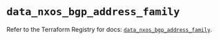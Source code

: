 # `data_nxos_bgp_address_family`

Refer to the Terraform Registry for docs: [`data_nxos_bgp_address_family`](https://registry.terraform.io/providers/ciscodevnet/nxos/0.5.10/docs/data-sources/bgp_address_family).
